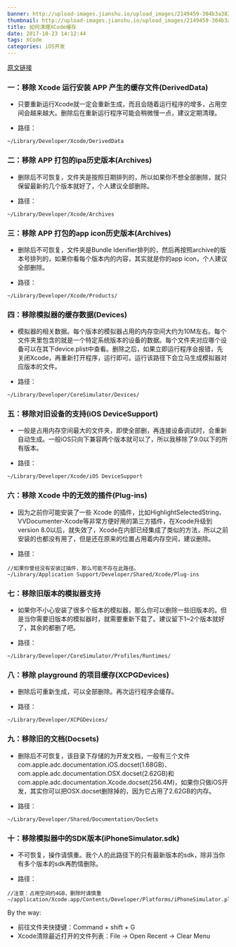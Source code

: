 ```yaml
---
banner: http://upload-images.jianshu.io/upload_images/2149459-304b3a38340bd332.jpg?imageMogr2/auto-orient/strip%7CimageView2/2/w/1240
thumbnail: http://upload-images.jianshu.io/upload_images/2149459-304b3a38340bd332.jpg?imageMogr2/auto-orient/strip%7CimageView2/2/w/1240
title: 如何清理XCode缓存
date: 2017-10-23 14:12:44
tags: XCode
categories: iOS开发
---
```

[原文链接](http://www.cocoachina.com/ios/20170711/19814.html)
### 一：移除 Xcode 运行安装 APP 产生的缓存文件(DerivedData)

* 只要重新运行Xcode就一定会重新生成，而且会随着运行程序的增多，占用空间会越来越大。删除后在重新运行程序可能会稍微慢一点，建议定期清理。

* 路径：

````
~/Library/Developer/Xcode/DerivedData
````

<!--more-->

### 二：移除 APP 打包的ipa历史版本(Archives)

* 删除后不可恢复，文件夹是按照日期排列的，所以如果你不想全部删除，就只保留最新的几个版本就好了，个人建议全部删除。

* 路径：

````
~/Library/Developer/Xcode/Archives
````

### 三：移除 APP 打包的app icon历史版本(Archives)

* 删除后不可恢复，文件夹是Bundle Idenifier排列的，然后再按照archive的版本号排列的，如果你看每个版本内的内容，其实就是你的app icon，个人建议全部删除。

* 路径：

````
~/Library/Developer/Xcode/Products/
````

### 四：移除模拟器的缓存数据(Devices)

* 模拟器的相关数据。每个版本的模拟器占用的内存空间大约为10M左右。每个文件夹里包含的就是一个特定系统版本的设备的数据。每个文件夹对应哪个设备可以在其下device.plist中查看。删除之后，如果立即运行程序会报错，先关闭Xcode，再重新打开程序，运行即可。运行该路径下会立马生成模拟器对应版本的文件。

* 路径：

````
~/Library/Developer/CoreSimulator/Devices/
````

### 五：移除对旧设备的支持(iOS DeviceSupport)

* 一般是占用内存空间最大的文件夹，即使全部删，再连接设备调试时，会重新自动生成。一般iOS只向下兼容两个版本就可以了，所以我移除了9.0以下的所有版本。

* 路径：

````
~/Library/Developer/Xcode/iOS DeviceSupport
````

### 六：移除 Xcode 中的无效的插件(Plug-ins)

* 因为之前你可能安装了一些 Xcode 的插件，比如HighlightSelectedString、VVDocumenter-Xcode等非常方便好用的第三方插件，在Xcode升级到version 8.0以后，就失效了，Xcode在内部已经集成了类似的方法，所以之前安装的也都没有用了，但是还在原来的位置占用着内存空间，建议删除。

* 路径：

````
//如果你曾经没有安装过插件，那么可能不存在此路径。
~/Library/Application Support/Developer/Shared/Xcode/Plug-ins
````

### 七：移除旧版本的模拟器支持

* 如果你不小心安装了很多个版本的模拟器，那么你可以删除一些旧版本的。但是当你需要旧版本的模拟器时，就需要重新下载了。建议留下1~2个版本就好了，其余的都删了吧。

* 路径：

````
~/Library/Developer/CoreSimulator/Profiles/Runtimes/
````

### 八：移除 playground 的项目缓存(XCPGDevices)

* 删除后可重新生成，可以全部删除。再次运行程序会缓存。

* 路径：

````
~/Library/Developer/XCPGDevices/
````

### 九：移除旧的文档(Docsets)

* 删除后不可恢复，该目录下存储的为开发文档，一般有三个文件com.apple.adc.documentation.iOS.docset(1.68GB)、com.apple.adc.documentation.OSX.docset(2.62GB)和com.apple.adc.documentation.Xcode.docset(256.4M)，如果你只做iOS开发，其实你可以把OSX.docset删除掉的，因为它占用了2.62GB的内存。

* 路径：

````
~/Library/Developer/Shared/Documentation/DocSets
````

### 十：移除模拟器中的SDK版本(iPhoneSimulator.sdk)

* 不可恢复，操作请慎重。我个人的此路径下的只有最新版本的sdk，除非当你有多个版本的sdk再酌情删除。

* 路径：

````
//注意：占用空间约4GB，删除时请慎重
~/application/Xcode.app/Contents/Developer/Platforms/iPhoneSimulator.platform/Developer/SDKs/
````

By the way:

- 前往文件夹快捷键：Command  + shift + G
- Xcode清除最近打开的文件列表：File -> Open Recent -> Clear Menu
